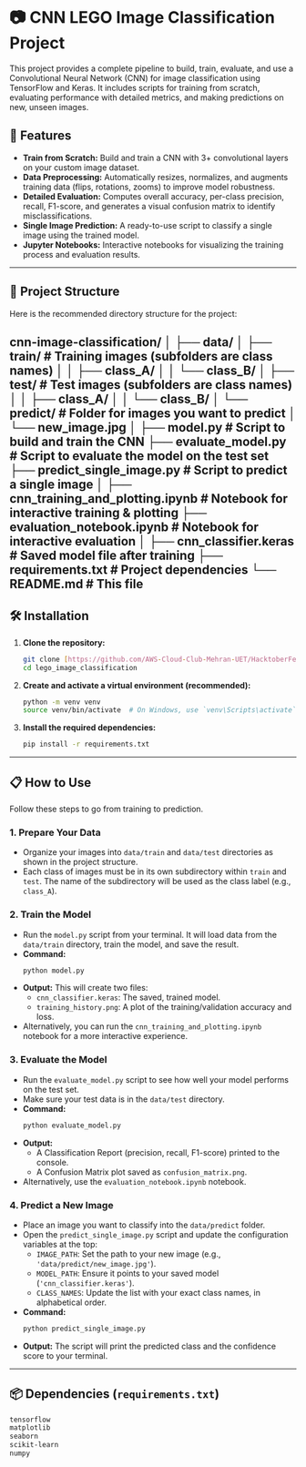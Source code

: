 # 📷 CNN LEGO Image Classification Project

This project provides a complete pipeline to build, train, evaluate, and use a Convolutional Neural Network (CNN) for image classification using TensorFlow and Keras. It includes scripts for training from scratch, evaluating performance with detailed metrics, and making predictions on new, unseen images.

## 🚀 Features

* **Train from Scratch:** Build and train a CNN with 3+ convolutional layers on your custom image dataset.
* **Data Preprocessing:** Automatically resizes, normalizes, and augments training data (flips, rotations, zooms) to improve model robustness.
* **Detailed Evaluation:** Computes overall accuracy, per-class precision, recall, F1-score, and generates a visual confusion matrix to identify misclassifications.
* **Single Image Prediction:** A ready-to-use script to classify a single image using the trained model.
* **Jupyter Notebooks:** Interactive notebooks for visualizing the training process and evaluation results.

---

## 📂 Project Structure

Here is the recommended directory structure for the project:

cnn-image-classification/ │ ├── data/ │ ├── train/ # Training images (subfolders are class names) │ │ ├── class_A/ │ │ └── class_B/ │ ├── test/ # Test images (subfolders are class names) │ │ ├── class_A/ │ │ └── class_B/ │ └── predict/ # Folder for images you want to predict │ └── new_image.jpg │ ├── model.py # Script to build and train the CNN ├── evaluate_model.py # Script to evaluate the model on the test set ├── predict_single_image.py # Script to predict a single image │ ├── cnn_training_and_plotting.ipynb # Notebook for interactive training & plotting ├── evaluation_notebook.ipynb # Notebook for interactive evaluation │ ├── cnn_classifier.keras # Saved model file after training ├── requirements.txt # Project dependencies └── README.md # This file
---

## 🛠️ Installation

1.  **Clone the repository:**
    ```bash
    git clone [https://github.com/AWS-Cloud-Club-Mehran-UET/HacktoberFest-2.0.git]
    cd lego_image_classification
    ```

2.  **Create and activate a virtual environment (recommended):**
    ```bash
    python -m venv venv
    source venv/bin/activate  # On Windows, use `venv\Scripts\activate`
    ```

3.  **Install the required dependencies:**
    ```bash
    pip install -r requirements.txt
    ```

---

## 📋 How to Use

Follow these steps to go from training to prediction.

### 1. Prepare Your Data

* Organize your images into `data/train` and `data/test` directories as shown in the project structure.
* Each class of images must be in its own subdirectory within `train` and `test`. The name of the subdirectory will be used as the class label (e.g., `class_A`).

### 2. Train the Model

* Run the `model.py` script from your terminal. It will load data from the `data/train` directory, train the model, and save the result.
* **Command:**
    ```bash
    python model.py
    ```
* **Output:** This will create two files:
    * `cnn_classifier.keras`: The saved, trained model.
    * `training_history.png`: A plot of the training/validation accuracy and loss.
* Alternatively, you can run the `cnn_training_and_plotting.ipynb` notebook for a more interactive experience.

### 3. Evaluate the Model

* Run the `evaluate_model.py` script to see how well your model performs on the test set.
* Make sure your test data is in the `data/test` directory.
* **Command:**
    ```bash
    python evaluate_model.py
    ```
* **Output:**
    * A Classification Report (precision, recall, F1-score) printed to the console.
    * A Confusion Matrix plot saved as `confusion_matrix.png`.
* Alternatively, use the `evaluation_notebook.ipynb` notebook.

### 4. Predict a New Image

* Place an image you want to classify into the `data/predict` folder.
* Open the `predict_single_image.py` script and update the configuration variables at the top:
    * `IMAGE_PATH`: Set the path to your new image (e.g., `'data/predict/new_image.jpg'`).
    * `MODEL_PATH`: Ensure it points to your saved model (`'cnn_classifier.keras'`).
    * `CLASS_NAMES`: Update the list with your exact class names, in alphabetical order.
* **Command:**
    ```bash
    python predict_single_image.py
    ```
* **Output:** The script will print the predicted class and the confidence score to your terminal.

---

## 📦 Dependencies (`requirements.txt`)

```txt
tensorflow
matplotlib
seaborn
scikit-learn
numpy